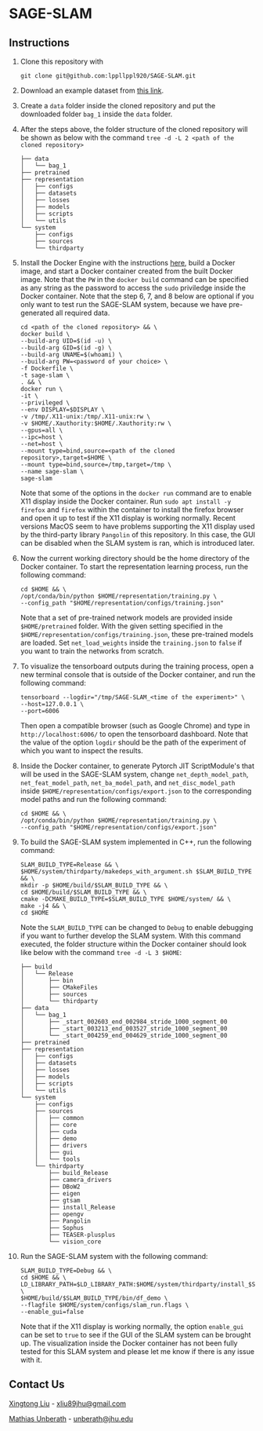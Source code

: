 # SAGE-SLAM


## Instructions

1. Clone this repository with 
    ```
    git clone git@github.com:lppllppl920/SAGE-SLAM.git
    ```
2. Download an example dataset from [this link](https://drive.google.com/drive/folders/1dYC_-w4HsrmA5ecQ3a_2R0FnJX0Bmc-o?usp=sharing).
3. Create a `data` folder inside the cloned repository and put the downloaded folder `bag_1` inside the `data` folder.
4. After the steps above, the folder structure of the cloned repository will be shown as below with the command `tree -d -L 2 <path of the cloned repository>`
    ```
    ├── data
    │   └── bag_1
    ├── pretrained
    ├── representation
    │   ├── configs
    │   ├── datasets
    │   ├── losses
    │   ├── models
    │   ├── scripts
    │   └── utils
    └── system
        ├── configs
        ├── sources
        └── thirdparty
    ```

5. Install the Docker Engine with the instructions [here](https://docs.docker.com/engine/install/), build a Docker image, and start a Docker container created from the built Docker image. Note that the `PW` in the `docker build` command can be specified as any string as the password to access the `sudo` priviledge inside the Docker container. Note that the step 6, 7, and 8 below are optional if you only want to test run the SAGE-SLAM system, because we have pre-generated all required data. 
    ```
    cd <path of the cloned repository> && \
    docker build \
    --build-arg UID=$(id -u) \
    --build-arg GID=$(id -g) \
    --build-arg UNAME=$(whoami) \
    --build-arg PW=<password of your choice> \
    -f Dockerfile \
    -t sage-slam \
    . && \
    docker run \
    -it \
    --privileged \
    --env DISPLAY=$DISPLAY \
    -v /tmp/.X11-unix:/tmp/.X11-unix:rw \
    -v $HOME/.Xauthority:$HOME/.Xauthority:rw \
    --gpus=all \
    --ipc=host \
    --net=host \
    --mount type=bind,source=<path of the cloned repository>,target=$HOME \
    --mount type=bind,source=/tmp,target=/tmp \
    --name sage-slam \
    sage-slam
    ```
    Note that some of the options in the `docker run` command are to enable X11 display inside the Docker container. Run `sudo apt install -y firefox` and `firefox` within the container to install the firefox browser and open it up to test if the X11 display is working normally. Recent versions MacOS seem to have problems supporting the X11 display used by the third-party library `Pangolin` of this repository. In this case, the GUI can be disabled when the SLAM system is ran, which is introduced later.
    
6. Now the current working directory should be the home directory of the Docker container. To start the representation learning process, run the following command:
    ```
    cd $HOME && \
    /opt/conda/bin/python $HOME/representation/training.py \
    --config_path "$HOME/representation/configs/training.json"
    ```
    Note that a set of pre-trained network models are provided inside `$HOME/pretrained` folder. With the given setting specified in the `$HOME/representation/configs/training.json`, these pre-trained models are loaded. Set `net_load_weights` inside the `training.json` to `false` if you want to train the networks from scratch.
    
7. To visualize the tensorboard outputs during the training process, open a new terminal console that is outside of the Docker container, and run the following command:
    ```
    tensorboard --logdir="/tmp/SAGE-SLAM_<time of the experiment>" \
    --host=127.0.0.1 \
    --port=6006
    ```
    Then open a compatible browser (such as Google Chrome) and type in `http://localhost:6006/` to open the tensorboard dashboard. Note that the value of the option `logdir` should be the path of the experiment of which you want to inspect the results.

8. Inside the Docker container, to generate Pytorch JIT ScriptModule's that will be used in the SAGE-SLAM system, change `net_depth_model_path`, `net_feat_model_path`, `net_ba_model_path`, and `net_disc_model_path` inside `$HOME/representation/configs/export.json` to the corresponding model paths and run the following command:
    ```
    cd $HOME && \
    /opt/conda/bin/python $HOME/representation/training.py \
    --config_path "$HOME/representation/configs/export.json" 
    ```
    
9. To build the SAGE-SLAM system implemented in C++, run the following command:
    ```
    SLAM_BUILD_TYPE=Release && \
    $HOME/system/thirdparty/makedeps_with_argument.sh $SLAM_BUILD_TYPE && \
    mkdir -p $HOME/build/$SLAM_BUILD_TYPE && \
    cd $HOME/build/$SLAM_BUILD_TYPE && \
    cmake -DCMAKE_BUILD_TYPE=$SLAM_BUILD_TYPE $HOME/system/ && \
    make -j4 && \
    cd $HOME
    ```
    Note the `SLAM_BUILD_TYPE` can be changed to `Debug` to enable debugging if you want to further develop the SLAM system. With this command executed, the folder structure within the Docker container should look like below with the command `tree -d -L 3 $HOME`:
    ```
    ├── build
    │   └── Release
    │       ├── bin
    │       ├── CMakeFiles
    │       ├── sources
    │       └── thirdparty
    ├── data
    │   └── bag_1
    │       ├── _start_002603_end_002984_stride_1000_segment_00
    │       ├── _start_003213_end_003527_stride_1000_segment_00
    │       └── _start_004259_end_004629_stride_1000_segment_00
    ├── pretrained
    ├── representation
    │   ├── configs
    │   ├── datasets
    │   ├── losses
    │   ├── models
    │   ├── scripts
    │   └── utils
    └── system
        ├── configs
        ├── sources
        │   ├── common
        │   ├── core
        │   ├── cuda
        │   ├── demo
        │   ├── drivers
        │   ├── gui
        │   └── tools
        └── thirdparty
            ├── build_Release
            ├── camera_drivers
            ├── DBoW2
            ├── eigen
            ├── gtsam
            ├── install_Release
            ├── opengv
            ├── Pangolin
            ├── Sophus
            ├── TEASER-plusplus
            └── vision_core
    ```
    
10. Run the SAGE-SLAM system with the following command:
    ```
    SLAM_BUILD_TYPE=Debug && \
    cd $HOME && \
    LD_LIBRARY_PATH=$LD_LIBRARY_PATH:$HOME/system/thirdparty/install_$SLAM_BUILD_TYPE/lib \
    $HOME/build/$SLAM_BUILD_TYPE/bin/df_demo \
    --flagfile $HOME/system/configs/slam_run.flags \
    --enable_gui=false
    ```
    Note that if the X11 display is working normally, the option `enable_gui` can be set to `true` to see if the GUI of the SLAM system can be brought up. The visualization inside the Docker container has not been fully tested for this SLAM system and please let me know if there is any issue with it.


## Contact Us

[Xingtong Liu](https://www.linkedin.com/in/xingtong-liu-ph-d-b43b27131/) - [xliu89jhu@gmail.com](mailto:xliu89jhu@gmail.com)

[Mathias Unberath](https://engineering.jhu.edu/faculty/mathias-unberath/) - [unberath@jhu.edu](mailto:unberath@jhu.edu)

